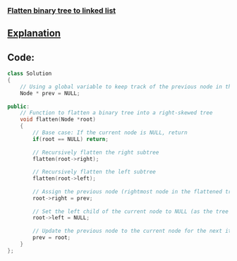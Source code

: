 ### [Flatten binary tree to linked list](https://www.geeksforgeeks.org/problems/flatten-binary-tree-to-linked-list/1?utm_source=geeksforgeeks&utm_medium=article_practice_tab&utm_campaign=article_practice_tab)

## [Explanation](https://takeuforward.org/data-structure/flatten-binary-tree-to-linked-list/)

## Code:
```cpp
class Solution
{
    // Using a global variable to keep track of the previous node in the flattened tree
    Node * prev = NULL;
    
public:
    // Function to flatten a binary tree into a right-skewed tree
    void flatten(Node *root)
    {
        // Base case: If the current node is NULL, return
        if(root == NULL) return;
        
        // Recursively flatten the right subtree
        flatten(root->right);
        
        // Recursively flatten the left subtree
        flatten(root->left);
        
        // Assign the previous node (rightmost node in the flattened tree) to the current node's right child
        root->right = prev;
        
        // Set the left child of the current node to NULL (as the tree is being flattened to the right)
        root->left = NULL;
        
        // Update the previous node to the current node for the next iteration
        prev = root;
    }
};
```

